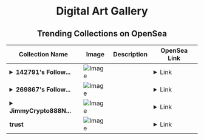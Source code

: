 <div align="center">

# Digital Art Gallery

## Trending Collections on OpenSea

| Collection Name                       | Image                                                                                     | Description                       | OpenSea Link                                                                                          |
|---------------------------------------|-------------------------------------------------------------------------------------------|-----------------------------------|--------------------------------------------------------------------------------------------------------|
| **<details><summary>142791's Follow...</summary>142791's Follower</details>** | ![Image](https://i.seadn.io/s/raw/files/19f9f090920392cc3650cbdf4361755b.png?w=500&auto=format?w=200&auto=format) |  | <details><summary>Link</summary>[142791's Follower](https://opensea.io/collection/142791-s-follower)</details> |
| **<details><summary>269867's Follow...</summary>269867's Follower</details>** | ![Image](https://i.seadn.io/s/raw/files/19f9f090920392cc3650cbdf4361755b.png?w=500&auto=format?w=200&auto=format) |  | <details><summary>Link</summary>[269867's Follower](https://opensea.io/collection/269867-s-follower)</details> |
| **<details><summary>JimmyCrypto888N...</summary>JimmyCrypto888NFTs</details>** | ![Image](https://i.seadn.io/s/raw/files/5a72ddc124b81ed14210a5e432f98904.jpg?w=500&auto=format?w=200&auto=format) |  | <details><summary>Link</summary>[JimmyCrypto888NFTs](https://opensea.io/collection/jimmycrypto888nfts-2)</details> |
| **trust** | ![Image](https://i.seadn.io/s/raw/files/4f76e98f079bfbc1be2eaf7c976967e6.png?w=500&auto=format?w=200&auto=format) |  | <details><summary>Link</summary>[trust](https://opensea.io/collection/trust-69)</details> |

</div>